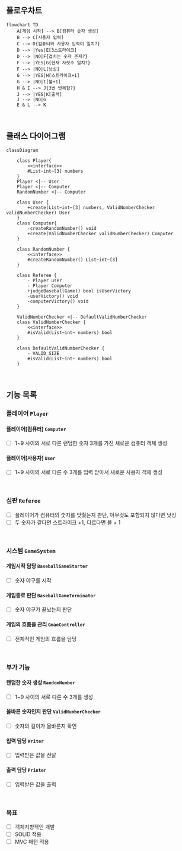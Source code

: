 ## 플로우차트
```mermaid
flowchart TD
    A[게임 시작] --> B[컴퓨터 숫자 생성]
    B --> C[사용자 입력]  
    C --> D{컴퓨터와 사용자 입력이 일치?}
    D --> |Yes|E[3스트라이크]
    D --> |NO|F{겹치는 숫자 존재?}
    F --> |YES|G{현재 자릿수 일치?}
    F --> |NO|L[낫싱]
    G --> |YES|H[스트라이크+1]
    G --> |NO|I[볼+1]
    H & I --> J{3번 반복함?}
    J --> |YES|K[출력]
    J --> |NO|G
    E & L --> K
```

<br>

## 클래스 다이어그램
```mermaid
classDiagram
    
    class Player{
        <<interface>>
        #List~int~[3] numbers
    }
    Player <|-- User
    Player <|-- Computer
    RandomNumber <|-- Computer
    
    class User {
        +create(List~int~[3] numbers, ValidNumberChecker validNumberChecker) User
    }
    class Computer{
        -createRandomNumber() void
        +create(ValidNumberChecker validNumberChecker) Computer
    }

    class RandomNumber {
        <<interface>>
        #createRandomNumber() List~int~[3]
    }

    class Referee {
        - Player user
        - Player Computer
        +judgeBaseballGame() bool isUserVictory
        -userVictory() void
        -computerVictory() void
    }

    ValidNumberChecker <|-- DefaultValidNumberChecker
    class ValidNumberChecker {
        <<interface>>
        #isValid(List~int~ numbers) bool
    }

    class DefaultValidNumberChecker {
        - VALID_SIZE
        #isValid(List~int~ numbers) bool
    }
```

<br>

## 기능 목록

### 플레이어 `Player`
#### 플레이어[컴퓨터] `Computer`
- [ ] 1~9 사이의 서로 다른 랜덤한 숫자 3개를 가진 새로운 컴퓨터 객체 생성

#### 플레이어[사용자] `User`
- [ ] 1~9 사이의 서로 다른 수 3개를 입력 받아서 새로운 사용자 객체 생성

<br>

### 심판 `Referee`
- [ ] 플레이어가 컴퓨터의 숫자를 맞췄는지 판단, 아무것도 포함되지 않다면 낫싱
- [ ] 두 숫자가 같다면 스트라이크 +1, 다르다면 볼 + 1

<br>

### 시스템 `GameSystem`
#### 게임시작 담당 `BaseballGameStarter`
- [ ] 숫자 야구를 시작

#### 게임종료 판단 `BaseballGameTerminator`
- [ ] 숫자 야구가 끝났는지 판단

#### 게임의 흐름을 관리 `GmaeController`
- [ ] 전체적인 게임의 흐름을 담당

<br>

### 부가 기능
#### 랜덤한 숫자 생성 `RandomNumber`
- [ ] 1~9 사이의 서로 다른 수 3개를 생성

#### 올바른 숫자인지 판단 `ValidNumberChecker`
- [ ] 숫자의 길이가 올바른지 확인

#### 입력 담당 `Writer`
- [ ] 입력받은 값을 전달

#### 출력 담당 `Printer`
- [ ] 입력받은 값을 출력

<br>

### 목표
- [ ] 객체지향적인 개발
- [ ] SOLID 적용
- [ ] MVC 패턴 적용
